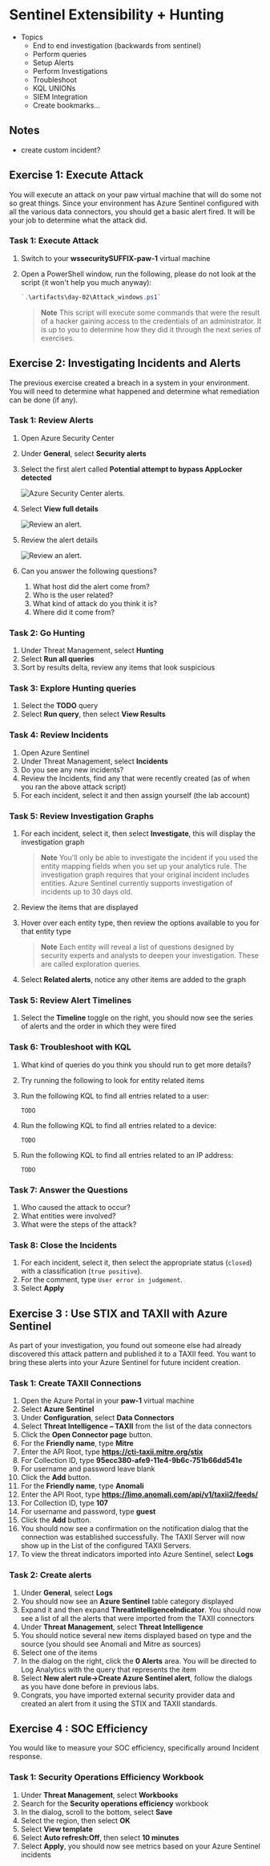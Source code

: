 # Sentinel Extensibility + Hunting

- Topics
  - End to end investigation (backwards from sentinel)
  - Perform queries
  - Setup Alerts
  - Perform Investigations
  - Troubleshoot
  - KQL UNIONs
  - SIEM Integration
  - Create bookmarks...

## Notes

- create custom incident?

## Exercise 1: Execute Attack

You will execute an attack on your paw virtual machine that will do some not so great things. Since your environment has Azure Sentinel configured with all the various data connectors, you should get a basic alert fired. It will be your job to determine what the attack did.

### Task 1: Execute Attack

1. Switch to your **wssecuritySUFFIX-paw-1** virtual machine
2. Open a PowerShell window, run the following, please do not look at the script (it won't help you much anyway):

    ```PowerShell
    `.\artifacts\day-02\Attack_windows.ps1`
    ```

    > **Note** This script will execute some commands that were the result of a hacker gaining access to the credentials of an administrator.  It is up to you to determine how they did it through the next series of exercises.

## Exercise 2: Investigating Incidents and Alerts

The previous exercise created a breach in a system in your environment. You will need to determine what happened and determine what remediation can be done (if any).

### Task 1: Review Alerts

1. Open Azure Security Center
2. Under **General**, select **Security alerts**
3. Select the first alert called **Potential attempt to bypass AppLocker detected**

    ![Azure Security Center alerts.](./media/azure_security_center_alerts.png "Select the first alert")

4. Select **View full details**

    ![Review an alert.](./media/azure_security_center_alert1.png "Review an alert")

5. Review the alert details

    ![Review an alert.](./media/azure_security_center_alert1_details.png "Review an alert")

6. Can you answer the following questions?
   1. What host did the alert come from?
   2. Who is the user related?
   3. What kind of attack do you think it is?
   4. Where did it come from?

### Task 2: Go Hunting

1. Under Threat Management, select **Hunting**
2. Select **Run all queries**
3. Sort by results delta, review any items that look suspicious

### Task 3: Explore Hunting queries

1. Select the **TODO** query
2. Select **Run query**, then select **View Results**

### Task 4: Review Incidents

1. Open Azure Sentinel
2. Under Threat Management, select **Incidents**
3. Do you see any new incidents?
4. Review the Incidents, find any that were recently created (as of when you ran the above attack script)
5. For each incident, select it and then assign yourself (the lab account)

### Task 5: Review Investigation Graphs

1. For each incident, select it, then select **Investigate**, this will display the investigation graph

    > **Note** You'll only be able to investigate the incident if you used the entity mapping fields when you set up your analytics rule. The investigation graph requires that your original incident includes entities. Azure Sentinel currently supports investigation of incidents up to 30 days old.

2. Review the items that are displayed
3. Hover over each entity type, then review the options available to you for that entity type

    > **Note** Each entity will reveal a list of questions designed by security experts and analysts to deepen your investigation. These are called exploration queries.

4. Select **Related alerts**, notice any other items are added to the graph

### Task 5: Review Alert Timelines

1. Select the **Timeline** toggle on the right, you should now see the series of alerts and the order in which they were fired

### Task 6: Troubleshoot with KQL

1. What kind of queries do you think you should run to get more details?
2. Try running the following to look for entity related items
3. Run the following KQL to find all entries related to a user:

    ```KQL
    TODO
    ```

4. Run the following KQL to find all entries related to a device:

    ```KQL
    TODO
    ```

5. Run the following KQL to find all entries related to an IP address:

    ```KQL
    TODO
    ```

### Task 7: Answer the Questions

1. Who caused the attack to occur?
2. What entities were involved?
3. What were the steps of the attack?

### Task 8: Close the Incidents

1. For each incident, select it, then select the appropriate status (`closed`) with a classification (`true positive`).
2. For the comment, type `User error in judgement`.
3. Select **Apply**

## Exercise 3 : Use STIX and TAXII with Azure Sentinel

As part of your investigation, you found out someone else had already discovered this attack pattern and published it to a TAXII feed. You want to bring these alerts into your Azure Sentinel for future incident creation.

### Task 1: Create TAXII Connections

1. Open the Azure Portal in your **paw-1** virtual machine
2. Select **Azure Sentinel**
3. Under **Configuration**, select **Data Connectors**
4. Select **Threat Intelligence – TAXII** from the list of the data connectors
5. Click the **Open Connector page** button.
6. For the **Friendly name**, type **Mitre**
7. Enter the API Root, type **https://cti-taxii.mitre.org/stix**
8. For Collection ID, type **95ecc380-afe9-11e4-9b6c-751b66dd541e**
9. For username and password leave blank
10. Click the **Add** button.
11. For the **Friendly name**, type **Anomali**
12. Enter the API Root, type **https://limo.anomali.com/api/v1/taxii2/feeds/**
13. For Collection ID, type **107**
14. For username and password, type **guest**
15. Click the **Add** button.
16. You should now see a confirmation on the notification dialog that the connection was established successfully. The TAXII Server will now show up in the List of the configured TAXII Servers.
17. To view the threat indicators imported into Azure Sentinel, select **Logs**

### Task 2: Create alerts

1. Under **General**, select **Logs**
2. You should now see an **Azure Sentinel** table category displayed
3. Expand it and then expand **ThreatIntelligenceIndicator**. You should now see a list of all the alerts that were imported from the TAXII connectors
4. Under **Threat Management**, select **Threat Intelligence**
5. You should notice several new items displayed based on type and the source (you should see Anomali and Mitre as sources)
6. Select one of the items
7. In the dialog on the right, click the **0 Alerts** area. You will be directed to Log Analytics with the query that represents the item
8. Select **New alert rule->Create Azure Sentinel alert**, follow the dialogs as you have done before in previous labs.
9. Congrats, you have imported external security provider data and created an alert from it using the STIX and TAXII standards.

## Exercise 4 : SOC Efficiency

You would like to measure your SOC efficiency, specifically around Incident response.

### Task 1: Security Operations Efficiency Workbook

1. Under **Threat Management**, select **Workbooks**
2. Search for the **Security operations efficiency** workbook
3. In the dialog, scroll to the bottom, select **Save**
4. Select the region, then select **OK**
5. Select **View template**
6. Select **Auto refresh:Off**, then select **10 minutes**
7. Select **Apply**, you should now see metrics based on your Azure Sentinel incidents
